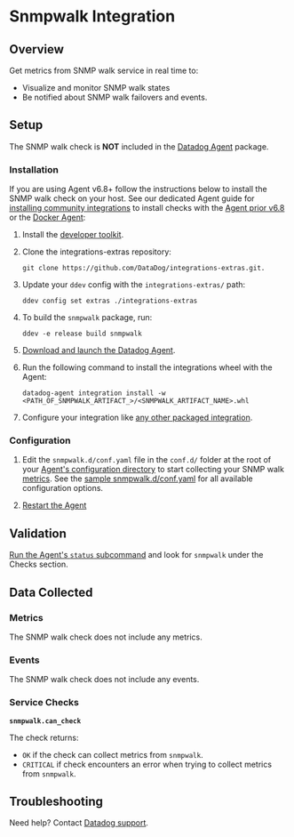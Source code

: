 # Snmpwalk Integration

## Overview

Get metrics from SNMP walk service in real time to:

* Visualize and monitor SNMP walk states
* Be notified about SNMP walk failovers and events.


## Setup

The SNMP walk check is **NOT** included in the [Datadog Agent][1] package.

### Installation

If you are using Agent v6.8+ follow the instructions below to install the SNMP walk check on your host. See our dedicated Agent guide for [installing community integrations][2] to install checks with the [Agent prior v6.8][3] or the [Docker Agent][4]:

1. Install the [developer toolkit][5].
2. Clone the integrations-extras repository:

    ```
    git clone https://github.com/DataDog/integrations-extras.git.
    ```

3. Update your `ddev` config with the `integrations-extras/` path:

    ```
    ddev config set extras ./integrations-extras
    ```

4. To build the `snmpwalk` package, run:

    ```
    ddev -e release build snmpwalk
    ```

5. [Download and launch the Datadog Agent][6].
6. Run the following command to install the integrations wheel with the Agent:

    ```
    datadog-agent integration install -w <PATH_OF_SNMPWALK_ARTIFACT_>/<SNMPWALK_ARTIFACT_NAME>.whl
    ```

7. Configure your integration like [any other packaged integration][7].

### Configuration

1. Edit the `snmpwalk.d/conf.yaml` file in the `conf.d/` folder at the root of your [Agent's configuration directory][8] to start collecting your SNMP walk [metrics](#metrics).
  See the [sample snmpwalk.d/conf.yaml][9] for all available configuration options.

2. [Restart the Agent][10]

## Validation

[Run the Agent's `status` subcommand][11] and look for `snmpwalk` under the Checks section.

## Data Collected
### Metrics
The SNMP walk check does not include any metrics.

### Events
The SNMP walk check does not include any events.

### Service Checks
**`snmpwalk.can_check`**

The check returns:

* `OK` if the check can collect metrics from `snmpwalk`.
* `CRITICAL` if check encounters an error when trying to collect metrics from `snmpwalk`.

## Troubleshooting
Need help? Contact [Datadog support][12].

[1]: https://app.datadoghq.com/account/settings#agent
[2]: https://docs.datadoghq.com/agent/guide/community-integrations-installation-with-docker-agent
[3]: https://docs.datadoghq.com/agent/guide/community-integrations-installation-with-docker-agent/?tab=agentpriorto68
[4]: https://docs.datadoghq.com/agent/guide/community-integrations-installation-with-docker-agent/?tab=docker
[5]: https://docs.datadoghq.com/developers/integrations/new_check_howto/#developer-toolkit
[6]: https://app.datadoghq.com/account/settings#agent
[7]: https://docs.datadoghq.com/getting_started/integrations
[8]: https://docs.datadoghq.com/agent/guide/agent-configuration-files/#agent-configuration-directory
[9]: https://github.com/DataDog/integrations-extras/blob/master/snmpwalk/datadog_checks/snmpwalk/data/conf.yaml.example
[10]: https://docs.datadoghq.com/agent/guide/agent-commands/#start-stop-and-restart-the-agent
[11]: https://docs.datadoghq.com/agent/guide/agent-commands/#service-status
[12]: http://docs.datadoghq.com/help
